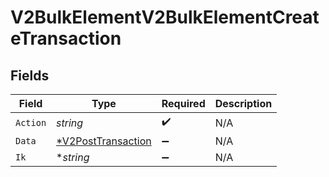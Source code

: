 # V2BulkElementV2BulkElementCreateTransaction


## Fields

| Field                                                          | Type                                                           | Required                                                       | Description                                                    |
| -------------------------------------------------------------- | -------------------------------------------------------------- | -------------------------------------------------------------- | -------------------------------------------------------------- |
| `Action`                                                       | *string*                                                       | :heavy_check_mark:                                             | N/A                                                            |
| `Data`                                                         | [*V2PostTransaction](../../models/shared/v2posttransaction.md) | :heavy_minus_sign:                                             | N/A                                                            |
| `Ik`                                                           | **string*                                                      | :heavy_minus_sign:                                             | N/A                                                            |
